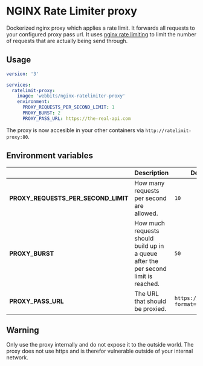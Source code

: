 # NGINX Rate Limiter proxy

Dockerized nginx proxy which applies a rate limit. It forwards all requests to your configured proxy pass url. It uses [nginx rate limiting](https://www.nginx.com/blog/rate-limiting-nginx/) to limit the number of requests that are actually being send through.

## Usage

```yaml
version: '3'

services:
  ratelimit-proxy:
    image: 'webbits/nginx-ratelimiter-proxy'
    environment:
      PROXY_REQUESTS_PER_SECOND_LIMIT: 1
      PROXY_BURST: 2
      PROXY_PASS_URL: https://the-real-api.com
```

The proxy is now accesible in your other containers via `http://ratelimit-proxy:80`.

## Environment variables

| | Description | Default value |
|---|---|---|
| **PROXY_REQUESTS_PER_SECOND_LIMIT** | How many requests per second are allowed. | `10` |
| **PROXY_BURST** | How much requests should build up in a queue after the per second limit is reached. | `50` |
| **PROXY_PASS_URL** | The URL that should be proxied. | `https://api.ipify.org/?format=json` |

## Warning

Only use the proxy internally and do not expose it to the outside world. The proxy does not use https and is therefor vulnerable outside of your internal network.